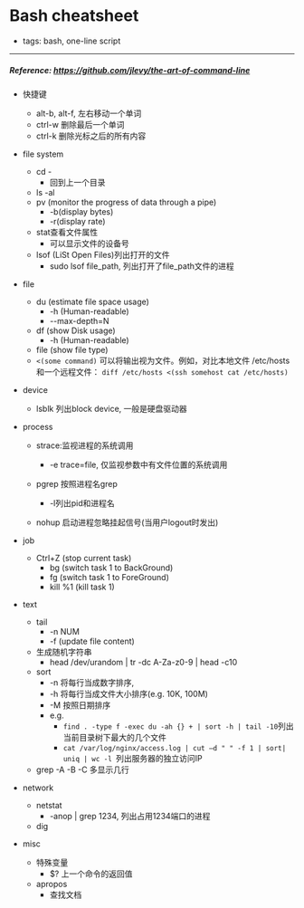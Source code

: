 # Bash cheatsheet

- tags: bash, one-line script

* * *

##### Reference: https://github.com/jlevy/the-art-of-command-line

- 快捷键
  - alt-b, alt-f, 左右移动一个单词
  - ctrl-w 删除最后一个单词
  - ctrl-k 删除光标之后的所有内容

- file system
  - cd -
    - 回到上一个目录
  - ls -al
  - pv (monitor the progress of data through a pipe)
    - -b(display bytes)
    - -r(display rate)
  - stat查看文件属性
    - 可以显示文件的设备号
  - lsof (LiSt Open Files)列出打开的文件
    - sudo lsof file_path, 列出打开了file_path文件的进程

- file
  - du (estimate file space usage)
    - -h (Human-readable)
    - --max-depth=N
  - df (show Disk usage)
    - -h (Human-readable)
  - file (show file type)
  - `<(some command)` 可以将输出视为文件。例如，对比本地文件 /etc/hosts 和一个远程文件：
      `diff /etc/hosts <(ssh somehost cat /etc/hosts)`

- device
  - lsblk 列出block device, 一般是硬盘驱动器

- process
  - strace:监视进程的系统调用
    - -e trace=file, 仅监视参数中有文件位置的系统调用

  - pgrep 按照进程名grep
    - -l列出pid和进程名
  - nohup 启动进程忽略挂起信号(当用户logout时发出)

- job
  - Ctrl+Z (stop current task)
    - bg (switch task 1 to BackGround)
    - fg (switch task 1 to ForeGround)
    - kill %1 (kill task 1)

- text
  - tail
    - -n NUM
    - -f (update file content)
  - 生成随机字符串
    - head /dev/urandom | tr -dc A-Za-z0-9 | head -c10
  - sort
    - -n 将每行当成数字排序,
    - -h 将每行当成文件大小排序(e.g. 10K, 100M)
    - -M 按照日期排序
    - e.g.
      - `find . -type f -exec du -ah {} + | sort -h | tail -10`列出当前目录树下最大的几个文件
      - `cat /var/log/nginx/access.log | cut –d " " -f 1 | sort| uniq | wc -l `列出服务器的独立访问IP
  - grep -A -B -C 多显示几行

- network
  - netstat
    - -anop | grep 1234, 列出占用1234端口的进程
  - dig
- misc
  - 特殊变量
    - $? 上一个命令的返回值
  - apropos
    - 查找文档
